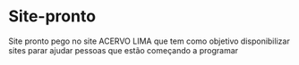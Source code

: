 # Site-pronto
Site pronto pego no site ACERVO LIMA que tem como objetivo disponibilizar sites parar ajudar pessoas que estão começando a programar
